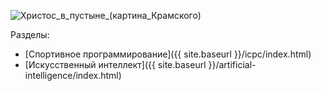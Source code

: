 ﻿![Христос_в_пустыне_(картина_Крамского)](https://upload.wikimedia.org/wikipedia/commons/8/8a/Kramskoi_Christ_dans_le_d%C3%A9sert.jpg)


Разделы:

* [Спортивное программирование]({{ site.baseurl }}/icpc/index.html)
* [Искусственный интеллект]({{ site.baseurl }}/artificial-intelligence/index.html) 

